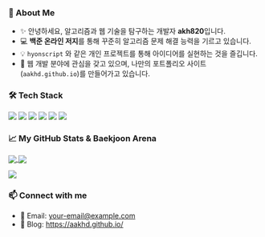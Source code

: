 ### 🤔 About Me
- ✨ 안녕하세요, 알고리즘과 웹 기술을 탐구하는 개발자 **akh820**입니다.
- 💻 **백준 온라인 저지**를 통해 꾸준히 알고리즘 문제 해결 능력을 기르고 있습니다.
- 💡 `hyonscript` 와 같은 개인 프로젝트를 통해 아이디어를 실현하는 것을 즐깁니다.
- 🌱 웹 개발 분야에 관심을 갖고 있으며, 나만의 포트폴리오 사이트(`aakhd.github.io`)를 만들어가고 있습니다.

### 🛠️ Tech Stack
<p>
  <img src="https://img.shields.io/badge/Java-007396?style=flat-square&logo=openjdk&logoColor=white"/>
  <img src="https://img.shields.io/badge/TypeScript-3178C6?style=flat-square&logo=typescript&logoColor=white"/>
  <img src="https://img.shields.io/badge/JavaScript-F7DF1E?style=flat-square&logo=javascript&logoColor=black"/>
  <img src="https://img.shields.io/badge/Python-3776AB?style=flat-square&logo=python&logoColor=white"/>
  <img src="https://img.shields.io/badge/HTML5-E34F26?style=flat-square&logo=html5&logoColor=white"/>
  <img src="https://img.shields.io/badge/CSS3-1572B6?style=flat-square&logo=css3&logoColor=white"/>
</p>

### 📈 My GitHub Stats & Baekjoon Arena
<p align="left">
  <a href="https://github.com/anuraghazra/github-readme-stats">
    <img align="center" src="https://github-readme-stats.vercel.app/api?username=akh820&show_icons=true&theme=radical" />
  </a>
  <a href="https://github.com/anuraghazra/github-readme-stats">
    <img align="center" src="https://github-readme-stats.vercel.app/api/top-langs/?username=akh820&layout=compact&theme=radical" />
  </a>
</p>
<p align="left">
  <a href="https://solved.ac/akh820">
    <img src="http://mazassumnida.wtf/api/v2/generate_badge?boj=akh820" />
  </a>
</p>

### 📫 Connect with me
- 📧 Email: your-email@example.com
- 📝 Blog: https://aakhd.github.io/
